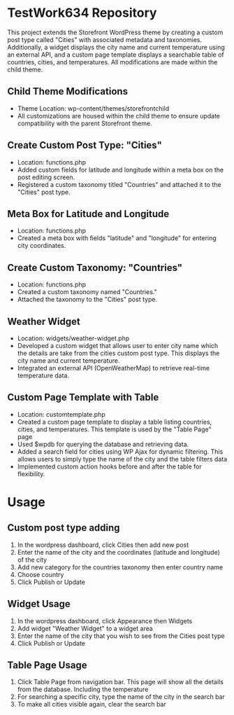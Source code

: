 <h1>TestWork634 Repository</h1> <p>This project extends the Storefront WordPress theme by creating a custom post type called "Cities" with associated metadata and taxonomies. Additionally, a widget displays the city name and current temperature using an external API, and a custom page template displays a searchable table of countries, cities, and temperatures. All modifications are made within the child theme.</p>

<h2>Child Theme Modifications</h2>
<ul>
  <li>Theme Location: wp-content/themes/storefrontchild</li>
  <li>All customizations are housed within the child theme to ensure update compatibility with the parent Storefront theme.</li>
</ul>

<h2>Create Custom Post Type: "Cities"</h2>
<ul>
  <li>Location: functions.php</li>
  <li>Added custom fields for latitude and longitude within a meta box on the post editing screen.</li>
  <li>Registered a custom taxonomy titled "Countries" and attached it to the "Cities" post type.</li>
</ul>

<h2>Meta Box for Latitude and Longitude</h2>
<ul>
  <li>Location: functions.php</li>
  <li>Created a meta box with fields "latitude" and "longitude" for entering city coordinates.</li>
</ul>

<h2>Create Custom Taxonomy: "Countries"</h2>
<ul>
  <li>Location: functions.php</li>
  <li>Created a custom taxonomy named "Countries."</li>
  <li>Attached the taxonomy to the "Cities" post type.</li>
</ul>

<h2>Weather Widget</h2>
<ul>
  <li>Location: widgets/weather-widget.php</li>
  <li>Developed a custom widget that allows user to enter city name which the details are take from the cities custom post type. This displays the city name and current temperature.</li>
  <li>Integrated an external API (OpenWeatherMap) to retrieve real-time temperature data.</li>
</ul>

<h2>Custom Page Template with Table</h2>
<ul>
  <li>Location: customtemplate.php</li>
  <li>Created a custom page template to display a table listing countries, cities, and temperatures. This template is used by the "Table Page" page</li>
  <li>Used $wpdb for querying the database and retrieving data.</li>
  <li>Added a search field for cities using WP Ajax for dynamic filtering. This allows users to simply type the name of the city and the table filters data</li>
  <li>Implemented custom action hooks before and after the table for flexibility.</li>
</ul>

<h1>Usage</h1>
<h2>Custom post type adding</h2>
<ol>
  <li>In the wordpress dashboard, click Cities then add new post</li>
  <li>Enter the name of the city and the coordinates (latitude and longitude) of the city</li>
  <li>Add new category for the countries taxonomy then enter country name</li>
  <li>Choose country</li>
  <li>Click Publish or Update</li>
</ol>

<h2>Widget Usage</h2>
<ol>
  <li>In the wordpress dashboard, click Appearance then Widgets</li>
  <li>Add widget "Weather Widget" to a widget area</li>
  <li>Enter the name of the city that you wish to see from the Cities post type</li>
  <li>Click Publish or Update</li>
</ol>

<h2>Table Page Usage</h2>
<ol>
  <li>Click Table Page from navigation bar. This page will show all the details from the database. Including the temperature</li>
  <li>For searching a specific city, type the name of the city in the search bar</li>
  <li>To make all cities visible again, clear the search bar </li>
</ol>
